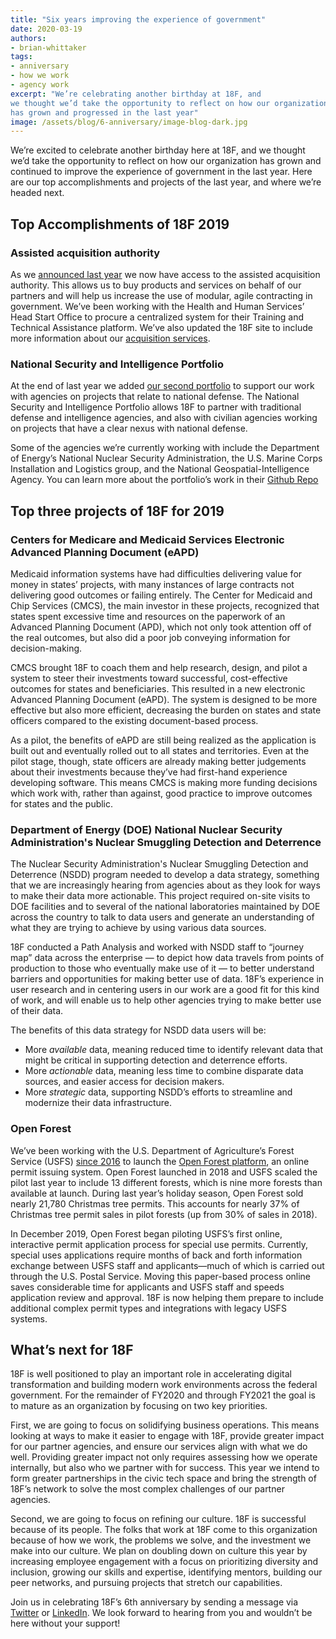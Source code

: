 ```yaml
---
title: "Six years improving the experience of government"
date: 2020-03-19
authors:
- brian-whittaker
tags:
- anniversary
- how we work
- agency work
excerpt: "We’re celebrating another birthday at 18F, and
we thought we’d take the opportunity to reflect on how our organization
has grown and progressed in the last year"
image: /assets/blog/6-anniversary/image-blog-dark.jpg
---
```


We’re excited to celebrate another birthday here at 18F, and we thought
we’d take the opportunity to reflect on how our organization has grown
and continued to improve the experience of government in the last year.
Here are our top accomplishments and projects of the last year, and
where we’re headed next.

## Top Accomplishments of 18F 2019

### Assisted acquisition authority

As we [announced last year](https://18f.gsa.gov/2019/03/19/18F-5-Anniversary-achieve/) we now
have access to the assisted acquisition authority. This allows us to buy
products and services on behalf of our partners and will help us
increase the use of modular, agile contracting in government. We’ve been
working with the Health and Human Services’ Head Start Office to procure
a centralized system for their Training and Technical Assistance
platform. We’ve also updated the 18F site to include more information
about our [acquisition services](https://18f.gsa.gov/how-we-work/).

### National Security and Intelligence Portfolio

At the end of last year we added [our second
portfolio](https://18f.gsa.gov/2019/12/10/announcing-the-18f-national-security-and-intelligence-portfolio/)
to support our work with agencies on projects that relate to national
defense. The National Security and Intelligence Portfolio allows 18F to
partner with traditional defense and intelligence agencies, and also
with civilian agencies working on projects that have a clear nexus with
national defense.

Some of the agencies we’re currently working with include the Department
of Energy’s National Nuclear Security Administration, the U.S. Marine
Corps Installation and Logistics group, and the National
Geospatial-Intelligence Agency. You can learn more about the portfolio’s
work in their [Github Repo](https://github.com/18F/national-security-portfolio)

## Top three projects of 18F for 2019

### Centers for Medicare and Medicaid Services Electronic Advanced Planning Document (eAPD)

Medicaid information systems have had difficulties delivering value for
money in states’ projects, with many instances of large contracts not
delivering good outcomes or failing entirely. The Center for Medicaid
and Chip Services (CMCS), the main investor in these projects,
recognized that states spent excessive time and resources on the
paperwork of an Advanced Planning Document (APD), which not only took
attention off of the real outcomes, but also did a poor job conveying
information for decision-making.

CMCS brought 18F to coach them and help research, design, and pilot a
system to steer their investments toward successful, cost-effective
outcomes for states and beneficiaries. This resulted in a new electronic
Advanced Planning Document (eAPD). The system is designed to be more
effective but also more efficient, decreasing the burden on states and
state officers compared to the existing document-based process.

As a pilot, the benefits of eAPD are still being realized as the
application is built out and eventually rolled out to all states and
territories. Even at the pilot stage, though, state officers are already
making better judgements about their investments because they’ve had
first-hand experience developing software. This means CMCS is making
more funding decisions which work with, rather than against, good
practice to improve outcomes for states and the public.

### Department of Energy (DOE) National Nuclear Security Administration's Nuclear Smuggling Detection and Deterrence

The Nuclear Security Administration's Nuclear Smuggling Detection and
Deterrence (NSDD) program needed to develop a data strategy, something
that we are increasingly hearing from agencies about as they look for
ways to make their data more actionable. This project required on-site
visits to DOE facilities and to several of the national laboratories
maintained by DOE across the country to talk to data users and generate
an understanding of what they are trying to achieve by using various
data sources.

18F conducted a Path Analysis and worked with NSDD staff to “journey
map” data across the enterprise — to depict how data travels from points
of production to those who eventually make use of it — to better
understand barriers and opportunities for making better use of data.
18F’s experience in user research and in centering users in our work are
a good fit for this kind of work, and will enable us to help other
agencies trying to make better use of their data.

The benefits of this data strategy for NSDD data users will be:

- More *available* data, meaning reduced time to identify relevant data that might be critical in supporting detection and deterrence efforts.
- More *actionable* data, meaning less time to combine disparate data sources, and easier access for decision makers.
- More *strategic* data, supporting NSDD’s efforts to streamline and modernize their data infrastructure.

### Open Forest

We’ve been working with the U.S. Department of Agriculture’s Forest
Service (USFS) [since 2016](https://18f.gsa.gov/tags/forest-service/)
to launch the [Open Forest platform](https://openforest.fs.usda.gov/),
an online permit issuing system. Open Forest launched in 2018 and USFS
scaled the pilot last year to include 13 different forests, which is
nine more forests than available at launch. During last year’s holiday
season, Open Forest sold nearly 21,780 Christmas tree permits. This
accounts for nearly 37% of Christmas tree permit sales in pilot forests
(up from 30% of sales in 2018).

In December 2019, Open Forest began piloting USFS’s first online,
interactive permit application process for special use permits.
Currently, special uses applications require months of back and forth
information exchange between USFS staff and applicants—much of which is
carried out through the U.S. Postal Service. Moving this paper-based
process online saves considerable time for applicants and USFS staff and
speeds application review and approval. 18F is now helping them prepare
to include additional complex permit types and integrations with legacy
USFS systems.

## What’s next for 18F

18F is well positioned to play an important role in accelerating digital
transformation and building modern work environments across the federal
government. For the remainder of FY2020 and through FY2021 the goal is
to mature as an organization by focusing on two key priorities.

First, we are going to focus on solidifying business operations. This
means looking at ways to make it easier to engage with 18F, provide
greater impact for our partner agencies, and ensure our services align
with what we do well. Providing greater impact not only requires
assessing how we operate internally, but also who we partner with for
success. This year we intend to form greater partnerships in the civic
tech space and bring the strength of 18F’s network to solve the most
complex challenges of our partner agencies.

Second, we are going to focus on refining our culture. 18F is successful
because of its people. The folks that work at 18F come to this
organization because of how we work, the problems we solve, and the
investment we make into our culture. We plan on doubling down on culture
this year by increasing employee engagement with a focus on prioritizing
diversity and inclusion, growing our skills and expertise, identifying mentors,
building our peer networks, and pursuing projects that stretch our
capabilities.

Join us in celebrating 18F’s 6th anniversary by sending a message via
[Twitter](https://twitter.com/18F) or
[LinkedIn](https://www.linkedin.com/showcase/18f/). We look forward to
hearing from you and wouldn’t be here without your support!
